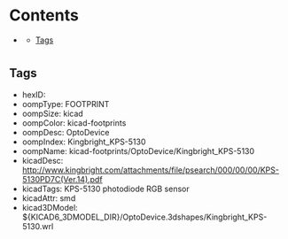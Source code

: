 



Contents
========

* [](#)
	* [Tags](#tags)

# 

## Tags

- hexID: 
- oompType: FOOTPRINT
- oompSize: kicad
- oompColor: kicad-footprints
- oompDesc: OptoDevice
- oompIndex: Kingbright_KPS-5130
- oompName: kicad-footprints/OptoDevice/Kingbright_KPS-5130
- kicadDesc: http://www.kingbright.com/attachments/file/psearch/000/00/00/KPS-5130PD7C(Ver.14).pdf
- kicadTags: KPS-5130 photodiode RGB sensor
- kicadAttr: smd
- kicad3DModel: ${KICAD6_3DMODEL_DIR}/OptoDevice.3dshapes/Kingbright_KPS-5130.wrl
